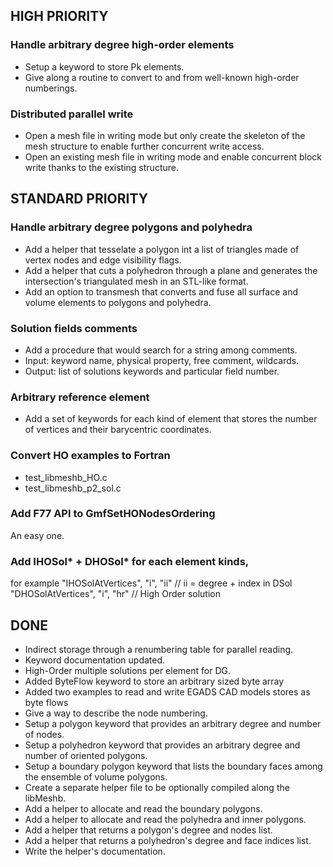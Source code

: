 ## HIGH PRIORITY

### Handle arbitrary degree high-order elements
- Setup a keyword to store Pk elements.
- Give along a routine to convert to and from well-known high-order numberings.

### Distributed parallel write
- Open a mesh file in writing mode but only create the skeleton of the mesh structure to enable further concurrent write access.
- Open an existing mesh file in writing mode and enable concurrent block write thanks to the existing structure.

## STANDARD PRIORITY

### Handle arbitrary degree polygons and polyhedra
- Add a helper that tesselate a polygon int a list of triangles made of vertex nodes and edge visibility flags.
- Add a helper that cuts a polyhedron through a plane and generates the intersection's triangulated mesh in an STL-like format.
- Add an option to transmesh that converts and fuse all surface and volume elements to polygons and polyhedra.


### Solution fields comments
- Add a procedure that would search for a string among comments.
- Input:  keyword name, physical property, free comment, wildcards.
- Output: list of solutions keywords and particular field number.

### Arbitrary reference element
- Add a set of keywords for each kind of element that stores the number of vertices and their barycentric coordinates.

### Convert HO examples to Fortran
- test_libmeshb_HO.c
- test_libmeshb_p2_sol.c

### Add F77 API to GmfSetHONodesOrdering
An easy one.

### Add IHOSol* + DHOSol* for each element kinds,
for example
"IHOSolAtVertices",                           "i", "ii" // ii = degree + index in DSol
"DHOSolAtVertices",                           "i", "hr" // High Order solution

## DONE

- Indirect storage through a renumbering table for parallel reading.
- Keyword documentation updated.
- High-Order multiple solutions per element for DG.
- Added ByteFlow keyword to store an arbitrary sized byte array
- Added two examples to read and write EGADS CAD models stores as byte flows
- Give a way to describe the node numbering.
- Setup a polygon keyword that provides an arbitrary degree and number of nodes.
- Setup a polyhedron keyword that provides an arbitrary degree and number of oriented polygons.
- Setup a boundary polygon keyword that lists the boundary faces among the ensemble of volume polygons.
- Create a separate helper file to be optionally compiled along the libMeshb.
- Add a helper to allocate and read the boundary polygons.
- Add a helper to allocate and read the polyhedra and inner polygons.
- Add a helper that returns a polygon's degree and nodes list.
- Add a helper that returns a polyhedron's degree and face indices list.
- Write the helper's documentation.
